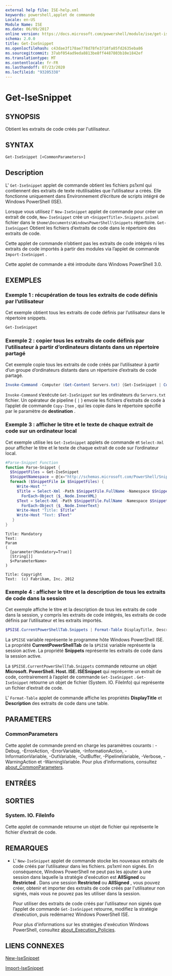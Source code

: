 ```yaml
---
external help file: ISE-help.xml
keywords: powershell,applet de commande
Locale: en-US
Module Name: ISE
ms.date: 06/09/2017
online version: https://docs.microsoft.com/powershell/module/ise/get-isesnippet?view=powershell-5.1&WT.mc_id=ps-gethelp
schema: 2.0.0
title: Get-IseSnippet
ms.openlocfilehash: c43dae3f178ae778d78fe3718fa85fd2635eba86
ms.sourcegitcommit: 37abf054ad9eda8813be8ff4487803b10e1842ef
ms.translationtype: MT
ms.contentlocale: fr-FR
ms.lasthandoff: 07/23/2020
ms.locfileid: "93205338"
---
```

# Get-IseSnippet

## SYNOPSIS
Obtient les extraits de code créés par l'utilisateur.

## SYNTAX

```
Get-IseSnippet [<CommonParameters>]
```

## Description

L' `Get-IseSnippet` applet de commande obtient les fichiers ps1xml qui contiennent des extraits de texte réutilisables que l’utilisateur a créés. Elle fonctionne uniquement dans Environnement d’écriture de scripts intégré de Windows PowerShell (ISE).

Lorsque vous utilisez l' `New-IseSnippet` applet de commande pour créer un extrait de code, `New-IseSnippet` crée un `<SnippetTitle>.Snippets.ps1xml` fichier dans le `$home\Documents\WindowsPowerShell\Snippets` répertoire.
`Get-IseSnippet` Obtient les fichiers d’extraits de code dans le répertoire des extraits de code.

Cette applet de commande n’obtient pas les extraits de code intégrés ni les extraits de code importés à partir des modules via l’applet de commande `Import-IseSnippet` .

Cette applet de commande a été introduite dans Windows PowerShell 3.0.

## EXEMPLES

### Exemple 1 : récupération de tous les extraits de code définis par l’utilisateur

Cet exemple obtient tous les extraits de code définis par l’utilisateur dans le répertoire snippets.

```powershell
Get-IseSnippet
```

### Exemple 2 : copier tous les extraits de code définis par l’utilisateur à partir d’ordinateurs distants dans un répertoire partagé

Cet exemple copie tous les extraits de code créés par l’utilisateur à partir d’un groupe d’ordinateurs distants dans un répertoire d’extraits de code partagé.

```powershell
Invoke-Command -Computer (Get-Content Servers.txt) {Get-IseSnippet | Copy-Item -Destination \\Server01\Share01\Snippets}
```

`Invoke-Command` s’exécute `Get-IseSnippet` sur les ordinateurs du `Servers.txt` fichier. Un opérateur de pipeline ( `|` ) envoie les fichiers d’extraits de code à l’applet de commande `Copy-Item` , qui les copie dans le répertoire spécifié par le paramètre de **destination** .

### Exemple 3 : afficher le titre et le texte de chaque extrait de code sur un ordinateur local

Cet exemple utilise les `Get-IseSnippet` applets de commande et `Select-Xml` pour afficher le titre et le texte de chaque extrait de code sur l’ordinateur local.

```powershell
#Parse-Snippet Function
function Parse-Snippet {
  $SnippetFiles = Get-IseSnippet
  $SnippetNamespace = @{x="http://schemas.microsoft.com/PowerShell/Snippets"}
  foreach ($SnippetFile in $SnippetFiles) {
     Write-Host ""
     $Title = Select-Xml -Path $SnippetFile.FullName -Namespace $SnippetNamespace -XPath "//x:Title" |
       ForEach-Object {$_.Node.InnerXML}
     $Text = Select-Xml -Path $SnippetFile.FullName -Namespace $SnippetNamespace -XPath "//x:Script" |
       ForEach-Object {$_.Node.InnerText}
     Write-Host "Title: $Title"
     Write-Host "Text: $Text"
   }
}
```

```Output
Title: Mandatory
Text:
Param
(
  [parameter(Mandatory=True)]
  [String[]]
  $<ParameterName>
)

Title: Copyright
Text:  (c) Fabrikam, Inc. 2012
```

### Exemple 4 : afficher le titre et la description de tous les extraits de code dans la session

Cet exemple affiche le titre et la description de tous les extraits de code dans la session, y compris les extraits de code intégrés, les extraits de code définis par l’utilisateur et les extraits importés.

```powershell
$PSISE.CurrentPowerShellTab.Snippets | Format-Table DisplayTitle, Description
```

La `$PSISE` variable représente le programme hôte Windows PowerShell ISE. La propriété **CurrentPowerShellTab** de la `$PSISE` variable représente la session active. La propriété **Snippets** représente les extraits de code dans la session active.

La `$PSISE.CurrentPowerShellTab.Snippets` commande retourne un objet **Microsoft. PowerShell. Host. ISE. ISESnippet** qui représente un extrait de code, contrairement à l’applet de commande `Get-IseSnippet` . `Get-IseSnippet` retourne un objet de fichier (System. IO. FileInfo) qui représente un fichier d’extrait de code.

L' `Format-Table` applet de commande affiche les propriétés **DisplayTitle** et **Description** des extraits de code dans une table.

## PARAMETERS

### CommonParameters

Cette applet de commande prend en charge les paramètres courants : -Debug, -ErrorAction, -ErrorVariable, -InformationAction, -InformationVariable, -OutVariable, -OutBuffer, -PipelineVariable, -Verbose, -WarningAction et -WarningVariable. Pour plus d’informations, consultez [about_CommonParameters](https://go.microsoft.com/fwlink/?LinkID=113216).

## ENTRÉES

## SORTIES

### System. IO. FileInfo

Cette applet de commande retourne un objet de fichier qui représente le fichier d’extrait de code.

## REMARQUES

* L' `New-IseSnippet` applet de commande stocke les nouveaux extraits de code créés par l’utilisateur dans les fichiers. ps1xml non signés. En conséquence, Windows PowerShell ne peut pas les ajouter à une session dans laquelle la stratégie d'exécution est **AllSigned** ou **Restricted** . Dans une session **Restricted** ou **AllSigned** , vous pouvez créer, obtenir et importer des extraits de code créés par l'utilisateur non signés, mais vous ne pouvez pas les utiliser dans la session.

  Pour utiliser des extraits de code créés par l’utilisateur non signés que l’applet de commande `Get-IseSnippet` retourne, modifiez la stratégie d’exécution, puis redémarrez Windows PowerShell ISE.

  Pour plus d'informations sur les stratégies d'exécution Windows PowerShell, consultez [about_Execution_Policies](../Microsoft.PowerShell.Core/About/about_Execution_Policies.md).

## LIENS CONNEXES

[New-IseSnippet](New-IseSnippet.md)

[Import-IseSnippet](Import-IseSnippet.md)
